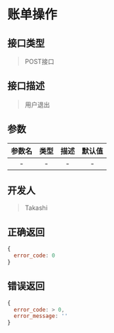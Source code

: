 # 账单操作

## 接口类型
> POST接口

## 接口描述
> 用户退出

## 参数
参数名|类型|描述|默认值
:-:|:-:|:-:|:-:
-|-|-|-

## 开发人
> Takashi

## 正确返回
```javascript
{
  error_code: 0
}
```

## 错误返回
```javascript
{
  error_code: > 0,
  error_message: ''
}
```